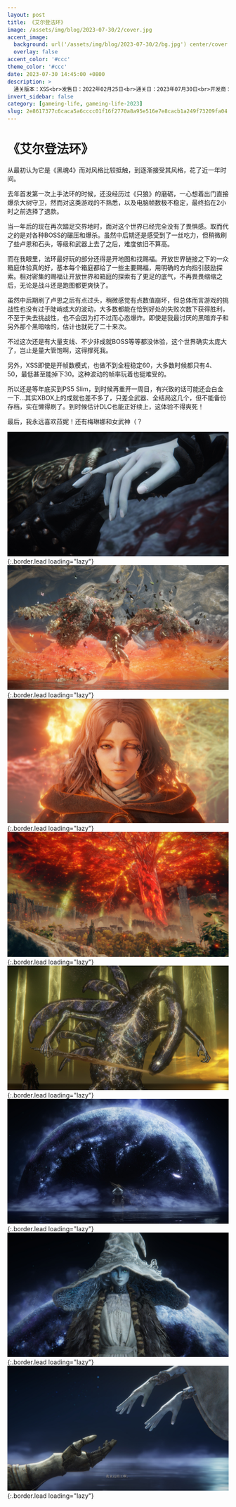 ```yaml
---
layout: post
title: 《艾尔登法环》
image: /assets/img/blog/2023-07-30/2/cover.jpg
accent_image: 
  background: url('/assets/img/blog/2023-07-30/2/bg.jpg') center/cover
  overlay: false
accent_color: '#ccc'
theme_color: '#ccc'
date: 2023-07-30 14:45:00 +0800
description: >
  通关版本：XSS<br>发售日：2022年02月25日<br>通关日：2023年07月30日<br>开发商：From Software<br>发行商：BNEI
invert_sidebar: false
category: [gameing-life, gameing-life-2023]
slug: 2e8617377c6caca5a6cccc01f16f2770a8a95e516e7e8cacb1a249f73209fa04
---
```


# 《艾尔登法环》

从最初认为它是《黑魂4》而对风格比较抵触，到逐渐接受其风格，花了近一年时间。

去年首发第一次上手法环的时候，还没经历过《只狼》的磨砺，一心想着出门直接爆杀大树守卫，然而对这类游戏的不熟悉，以及电脑帧数极不稳定，最终掐在2小时之前选择了退款。

当一年后的现在再次踏足交界地时，面对这个世界已经完全没有了畏惧感。取而代之的是对各种BOSS的碾压和爆杀。虽然中后期还是感受到了一丝吃力，但稍微刷了些卢恩和石头，等级和武器上去了之后，难度依旧不算高。

而在我眼里，法环最好玩的部分还得是开地图和找赐福。开放世界链接之下的一众箱庭体验真的好，基本每个箱庭都给了一些主要赐福，用明确的方向指引鼓励探索。相对密集的赐福让开放世界和箱庭的探索有了更足的底气，不再畏畏缩缩之后，无论是战斗还是跑图都更爽快了。

虽然中后期刷了卢恩之后有点过头，稍微感觉有点数值崩坏，但总体而言游戏的挑战性也没有过于陡峭或大的波动，大多数都能在恰到好处的失败次数下获得胜利，不至于失去挑战性，也不会因为打不过而心态爆炸。即使是我最讨厌的黑暗弃子和另外那个黑暗啥的，估计也就死了二十来次。

不过这次还是有大量支线、不少非成就BOSS等等都没体验，这个世界确实太庞大了，岂止是量大管饱啊，这得撑死我。

另外，XSS即使是开帧数模式，也做不到全程稳定60，大多数时候都只有4、50，最低甚至能掉下30。这种波动的帧率玩着也挺难受的。

所以还是等年底买到PS5 Slim，到时候再重开一周目，有兴致的话可能还会白金一下...其实XBOX上的成就也差不多了，只差全武器、全结局这几个，但不能备份存档，实在懒得刷了。到时候估计DLC也能正好续上，这体验不得爽死！

最后，我永远喜欢菈妮！还有梅琳娜和女武神（？

![](/assets/img/blog/2023-07-30/2/1.jpg){:.border.lead loading="lazy"}
![](/assets/img/blog/2023-07-30/2/2.jpg){:.border.lead loading="lazy"}
![](/assets/img/blog/2023-07-30/2/3.jpg){:.border.lead loading="lazy"}
![](/assets/img/blog/2023-07-30/2/4.jpg){:.border.lead loading="lazy"}
![](/assets/img/blog/2023-07-30/2/5.jpg){:.border.lead loading="lazy"}
![](/assets/img/blog/2023-07-30/2/6.jpg){:.border.lead loading="lazy"}
![](/assets/img/blog/2023-07-30/2/7.jpg){:.border.lead loading="lazy"}
![](/assets/img/blog/2023-07-30/2/8.jpg){:.border.lead loading="lazy"}